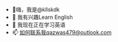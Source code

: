 - 👋嗨，我是@kllskdk
- 👀 我有兴趣Learn English
- 🌱 我现在正在学习英语
- 📫 如何联系我qazwas479@outlook.com

<!---
kllskdk/kllskdk is a ✨ special ✨ repository because its `README.md` (this file) appears on your GitHub profile.
You can click the Preview link to take a look at your changes
--->
